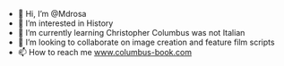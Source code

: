 - 👋 Hi, I’m @Mdrosa
- 👀 I’m interested in History
- 🌱 I’m currently learning Christopher Columbus was not Italian
- 💞️ I’m looking to collaborate on image creation and feature film scripts
- 📫 How to reach me www.columbus-book.com

<!---
Mdrosa/Mdrosa is a ✨ special ✨ repository because its `README.md` (this file) appears on your GitHub profile.
You can click the Preview link to take a look at your changes.
--->
